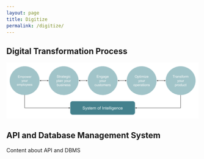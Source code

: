 ```yaml
---
layout: page
title: Digitize
permalink: /digitize/
---
```


## Digital Transformation Process
![](img/DT.png)

## API and Database Management System
Content about API and DBMS
